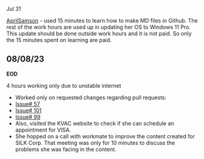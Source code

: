 Jul 31

[AprilSamson](https://github.com/AprilSamson) - used 15 minutes to learn how to make MD files in Github. The rest of the work hours are used up in updating her OS to Windows 11 Pro. This update should be done outside work hours and it is not paid. So only the 15 minutes spent on learning are paid.

## 08/08/23

**EOD**

4 hours working only due to unstable internet
- Worked only on requested changes regarding pull requests:
- [Issue# 57](https://github.com/NoteHive/Silk-Corp-Guide/pull/174/files)
- [Issue# 101](https://github.com/NoteHive/Silk-Corp-Guide/pull/171/commits/1a8760afb5e458cc18e650ae28f391c4715b5177)
- [Issue# 99](https://github.com/NoteHive/Silk-Corp-Guide/pull/169/commits/1b0b6d35123011e6c9bce8b50c4a98811d1f626d)
- Also, visited the KVAC website to check if she can schedule an appointment for VISA.
- She hopped on a call with workmate to improve the content created for SILK Corp. That meeting was only for 10 minutes to discuss the problems she was 
  facing in the content. 
